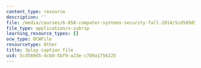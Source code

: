 ```yaml
---
content_type: resource
description: ''
file: /media/courses/6-858-computer-systems-security-fall-2014/5cd569d54cb85bf9a23ec7b9a1756225_uT7BXusDgDM.vtt
file_type: application/x-subrip
learning_resource_types: []
ocw_type: OCWFile
resourcetype: Other
title: 3play caption file
uid: 5cd569d5-4cb8-5bf9-a23e-c7b9a1756225
---
```


